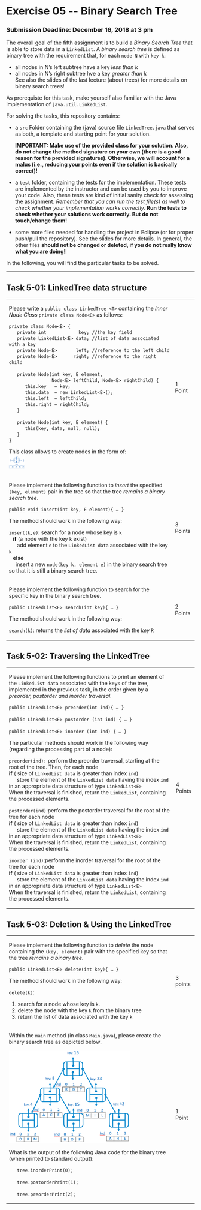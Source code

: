 # Exercise 05 -- Binary Search Tree
### Submission Deadline: December 16, 2018 at 3 pm

The overall goal of the fifth assignment is to build a *Binary Search Tree* that is able to store data in a `LinkedList`.
A *binary search tree* is defined as binary tree with the requirement that, for each `node N` with `key k`:
* all nodes in N’s left subtree have a key *less than k*
* all nodes in N’s right subtree hve a key *greater than k*   
See also the slides of the last lecture (about trees) for more details on binary search trees!

As prerequiste for this task, make yourself also familiar with the Java implementation of `java.util.LinkedList`.

For solving the tasks, this repository contains:

* a `src` Folder containing the (java) source file `LinkedTree.java` that serves as both, a template and starting point for your solution.
	
	**IMPORTANT: Make use of the provided class for your solution. Also, do not change the method signature on your own (there is a good reason for the provided signatures). Otherwise, we will account for a malus (i.e., reducing your points even if the solution is basically correct)!**
* a `test` folder, containing the tests for the implementation. These tests are implemented by the instructor and can be used by you to improve your code. Also, these tests are kind of initial sanity check for assessing the assignment.
*Remember that you can run the test file(s) as well to check whether your implementation works correctly.* 
**Run the tests to check whether your solutions work correctly. But do not touch/change them!**
* some more files needed for handling the project in Eclipse (or for proper push/pull the repository). See the slides for more details. In general, the other files **should not be changed or deleted, if you do not really know what you are doing**!!

In the following, you will find the particular tasks to be solved.

---


## Task 5-01: LinkedTree data structure

<table border="0">
  <tr>
   <td>
   
Please write a `public class LinkedTree <T>` containing the *Inner Node Class* `private class Node<E>` as follows:
```
private class Node<E> {
   private int            key; //the key field
   private LinkedList<E> data; //list of data associated with a key          
   private Node<E>       left; //reference to the left child
   private Node<E>      right; //reference to the right child
   
   private Node(int key, E element, 
                Node<E> leftChild, Node<E> rightChild) {
      this.key   = key;
      this.data  = new LinkedList<E>();
      this.left  = leftChild; 
      this.right = rightChild; 
   }

   private Node(int key, E element) {
      this(key, data, null, null);
   }
}

``` 
This class allows to create nodes in the form of:		 
<img src="./pics/node.jpg" width="10%"/>

</td>

<td>1 Point</td>
  </tr>
<tr>
  <td>

Please implement the following function to *insert* the specified `(key, element)` pair in the tree so that the tree *remains a binary search tree*.
```
public void insert(int key, E element){ … }
```
The method should work in the following way:

`insert(k,e)`: search for a node whose key is `k`  
&ensp; **if** (a node with the key `k` exist)  
&ensp; &ensp; add element `e` to the `LinkedList data` associated with the key `k`  
&ensp; **else**  
&ensp;&ensp; insert a new `node(key k, element e)` in the binary search tree so that it is still a binary search tree.


</td>
  <td>3 Points</td>
</tr>
<tr>
  <td>
  
  Please implement the following function to search for the specific key in the binary search tree.
  
  ```
  public LinkedList<E> search(int key){ … }
  ```
  The method should work in the following way:
  
  `search(k)`:  returns the *list of data* associated with the *key k* 
  
  </td>
  <td>2 Points</td>
</tr>
</table>

## Task 5-02: Traversing the LinkedTree

<table border="0">
</tr>
<tr>
  <td>

 Please implement the following functions to print an element of the `LinkedList data` associated with the keys of the tree, implemented in the previous task, in the order given by a *preorder, postorder and inorder traversal*.

```
public LinkedList<E> preorder(int ind){ … }

public LinkedList<E> postorder (int ind) { … }

public LinkedList<E> inorder (int ind) { … }
```
The particular methods should work in the following way (regarding the processing part of a node):

`preorder(ind):` perform the preorder traversal, starting at the root of the tree. Then, for each node                                      
**if** ( size of `LinkedList data` is greater than index `ind`)  
&ensp; &ensp; store the element of the `LinkedList data` having the index `ind` in an appropriate data structure of type `LinkedList<E>`    
When the traversal is finished, return the `LinkedList`, containing the processed elements.

`postorder(ind)`:perform the postorder traversal for the root of the tree for each node                                      
**if** ( size of `LinkedList data` is greater than index `ind`)             
&ensp; &ensp; store the element of the `LinkedList data` having the index `ind` in an appropriate data structure of type `LinkedList<E>`    
When the traversal is finished, return the `LinkedList`, containing the processed elements.

`inorder (ind)`:perform the inorder traversal for the root of the tree for each node                                      
**if** ( size of `LinkedList data` is greater than index `ind`)             
&ensp; &ensp; store the element of the `LinkedList data` having the index `ind` in an appropriate data structure of type `LinkedList<E>`    
When the traversal is finished, return the `LinkedList`, containing the processed elements.

</td>
  <td>4 Points</td>
</tr>
</table>

## Task 5-03: Deletion & Using the LinkedTree

<table border="0">
</tr>
<tr>
  <td>

Please implement the following function to *delete* the node containing the `(key, element)` pair with the specified key so that the tree *remains a binary tree*.
```
public LinkedList<E> delete(int key){ … }
```
The method should work in the following way: 

`delete(k)`:  
1. search for a node whose key is `k`.
1. delete the node with the key `k` from the binary tree 
1. return the list of data associated with the key `k`         

  </td>
  <td>3 points</td>
</tr>
<tr>
  <td>

Within the `main` method (in class `Main.java`), please create the binary search tree as depicted below. 

<img src="./pics/tree.jpg" width="75%" text-align="center"/>

What is the output of the following Java code for the binary tree (when printed to standard output):
```
   tree.inorderPrint(0);
   
   tree.postorderPrint(1);
   
   tree.preorderPrint(2);

```
</td>
  <td>1 Point</td>
</tr>
</table>
